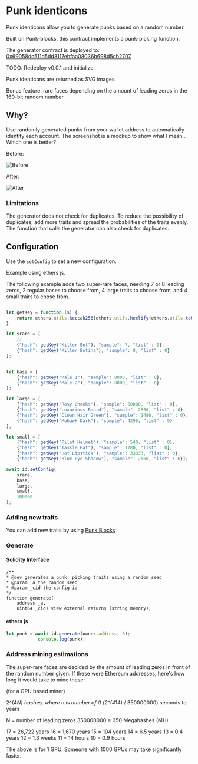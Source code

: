 # Punk identicons

Punk identicons allow you to generate punks based on a random number.

Built on Punk-blocks, this contract implements a punk-picking function.

The generator contract is deployed to: [0x69058dc511d5dd3117ebfaa08036b698d5cb2707](https://etherscan.io/address/0x69058dc511d5dd3117ebfaa08036b698d5cb2707#code)

TODO: Redeploy v0.0.1 and initialize.

Punk identicons are returned as SVG images.

Bonus feature: rare faces depending on the amount of leading zeros in the 160-bit random number.

## Why?



Use randomly generated punks from your wallet address to automatically identify each account. The screenshot is a mockup to show what I mean... Which one is better?

Before:

![Before](mm-example.png)

After:

![After](mm-example-new.png)

### Limitations

The generator does not check for duplicates. To reduce the possibility
of duplicates, add more traits and spread the probabilities of the traits
evenly. The function that calls the generator can also check for duplicates.

## Configuration

Use the `setConfig` to set a new configuration.

Example using ethers js.

The following example adds two super-rare faces, needing 7 or 8 leading zeros, 2 regular bases to choose from, 4 large traits to choose from, and 4 small trairs to chose from.

```javascript

let getKey = function (s) {
    return ethers.utils.keccak256(ethers.utils.hexlify(ethers.utils.toUtf8Bytes((s))));
}

let srare = [
    //
    {"hash": getKey("Killer Bot"), "sample": 7, "list" : 0},
    {"hash": getKey("Killer Botina"), "sample": 8, "list" : 0}
];


let base = [
    {"hash": getKey("Male 1"), "sample": 8000, "list" : 0},
    {"hash": getKey("Male 2"), "sample": 8000, "list" : 0}
];

let large = [
    {"hash": getKey("Rosy Cheeks"), "sample": 50000, "list" : 0},
    {"hash": getKey("Luxurious Beard"), "sample": 2860, "list" : 0},
    {"hash": getKey("Clown Hair Green"), "sample": 1480, "list" : 0},
    {"hash": getKey("Mohawk Dark"), "sample": 4290, "list" : 9}
];

let small = [
    {"hash": getKey("Pilot Helmet"), "sample": 540, "list" : 0},
    {"hash": getKey("Tassle Hat"), "sample": 1780, "list" : 0},
    {"hash": getKey("Hot Lipstick"), "sample": 33333, "list" : 0},
    {"hash": getKey("Blue Eye Shadow"), "sample": 2660, "list" : 0}];

await id.setConfig(
    srare,
    base,
    large,
    small,
    100000
);

```

### Adding new traits

You can add new traits by using [Punk Blocks](https://github.com/0xTycoon/punk-blocks)

### Generate




#### Solidity Interface

```solidity
/**
* @dev generates a punk, picking traits using a random seed
* @param _a the random seed
* @param _cid the config id
*/
function generate(
    address _a,
    uint64 _cid) view external returns (string memory);
```

#### ethers js

```javascript
let punk = await id.generate(owner.address, 0);
            console.log(punk);
```

### Address mining estimations

The super-rare faces are decided by the amount of leading zeros in front of
the random number given. If these were Ethereum addresses, here's how long
it would take to mine these:

(for a GPU based miner)

2^(4*N) hashes, where n is number of 0
(2^(4*14) / 350000000) seconds to years

N = number of leading zeros
350000000 = 350 Megahashes (MH)

17 = 26,722 years
16 = 1,670 years
15 = 104 years
14 = 6.5 years
13 = 0.4 years
12 = 1.3 weeks
11 = 14 hours
10 = 0.9 hours

The above is for 1 GPU. Someone with 1000 GPUs may
take significantly faster.